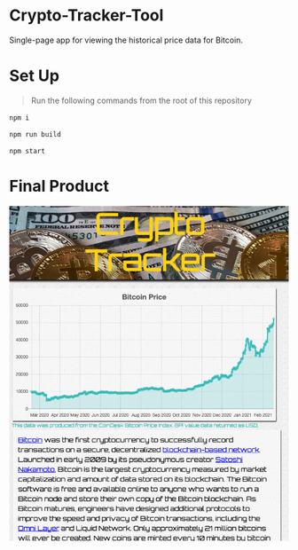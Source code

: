 # Crypto-Tracker-Tool
Single-page app for viewing the historical price data for Bitcoin.

# Set Up
> Run the following commands from the root of this repository
```
npm i
```
```
npm run build
```
```
npm start
```

# Final Product

![final product](./public/CryptoTrackerTool.png)
